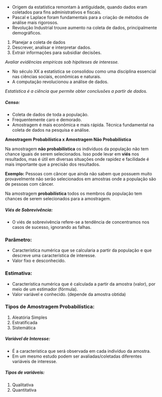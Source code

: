 - Origem da estatística remontam à antiguidade, quando dados eram coletados para fins administrativos e fiscais.
- Pascal e Laplace foram fundamentais para a criação de métodos de análise mais rigorosos. 
- Revolução Industrial trouxe aumento na coleta de dados, principalmente demográficos. 

1. Planejar a coleta de dados
2. Descrever, analisar e interpretar dados.
3. Extrair informações para subsidiar decisões.

_Avaliar evidências empíricas sob hipóteses de interesse._

- No século XX a estatística se consolidou como uma disciplina essencial nas ciências sociais, econômicas e naturais.
- A computação revolucionou a análise de dados.

_Estatística é a ciência que permite obter conclusões a partir de dados._

##### Censo:
- Coleta de dados de toda a população.
- Frequentemente caro e demorado.
- Amostragem é mais econômica e mais rápida. Técnica fundamental na coleta de dados na pesquisa e análise.

**Amostragem Probabilística x Amostragem Não Probabilística**

Na amostragem **não probabilística** os indivíduos da população não tem chance iguais de serem selecionados. Isso pode levar em **viés** nos resultados, mas é útil em diversas situações onde rapidez e facilidade é mais importante que a precisão dos resultados.

**Exemplo:** Pessoas com câncer que ainda não sabem que possuem muito provavelmente não serão selecionados em amostras onde a população são de pessoas com câncer.

Na amostragem **probabilística** todos os membros da população tem chances de serem selecionados para a amostragem.

##### Viés de Sobrevivência:
- O viés de sobrevivência refere-se a tendência de concentramos nos casos de sucesso, ignorando as falhas. 

### Parâmetro:
- Característica numérica que se calcularia a partir da população e que descreve uma característica de interesse.
- Valor fixo e desconhecido.
### Estimativa:
- Característica numérica que é calculada a partir da amostra (valor), por meio de um estimador (fórmula).
- Valor variável e conhecido. (depende da amostra obtida)

### Tipos de Amostragem Probabilística:
1. Aleatória Simples
2. Estratificada
3. Sistemática

##### Variável de Interesse:
- É a característica que será observada em cada indivíduo da amostra.
- Em um mesmo estudo podem ser avaliadas/coletadas diferentes variáveis de interesse.

##### Tipos de variáveis:
1. Qualitativa 
2. Quantitativa